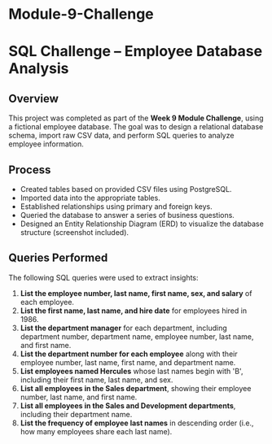 # Module-9-Challenge

# SQL Challenge – Employee Database Analysis

## Overview

This project was completed as part of the **Week 9 Module Challenge**, using a fictional employee database. The goal was to design a relational database schema, import raw CSV data, and perform SQL queries to analyze employee information.

## Process

- Created tables based on provided CSV files using PostgreSQL.
- Imported data into the appropriate tables.
- Established relationships using primary and foreign keys.
- Queried the database to answer a series of business questions.
- Designed an Entity Relationship Diagram (ERD) to visualize the database structure (screenshot included).

## Queries Performed

The following SQL queries were used to extract insights:

1. **List the employee number, last name, first name, sex, and salary** of each employee.
2. **List the first name, last name, and hire date** for employees hired in 1986.
3. **List the department manager** for each department, including department number, department name, employee number, last name, and first name.
4. **List the department number for each employee** along with their employee number, last name, first name, and department name.
5. **List employees named Hercules** whose last names begin with 'B', including their first name, last name, and sex.
6. **List all employees in the Sales department**, showing their employee number, last name, and first name.
7. **List all employees in the Sales and Development departments**, including their department name.
8. **List the frequency of employee last names** in descending order (i.e., how many employees share each last name).

